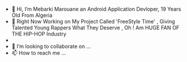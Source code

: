 - 👋 Hi, I’m Mebarki Marouane an Android Application Devloper, 19 Years Old From Algeria
- 👀 Right Now Working on My Project Called 'FreeStyle Time' , Giving Talented Young Rappers What They Deserve , Oh ! Am HUGE FAN OF THE HIP-HOP Industry
- 
- 💞️ I’m looking to collaborate on ...
- 📫 How to reach me ...

<!---
DzartXStudio/DzartXStudio is a ✨ special ✨ repository because its `README.md` (this file) appears on your GitHub profile.
You can click the Preview link to take a look at your changes.
--->
